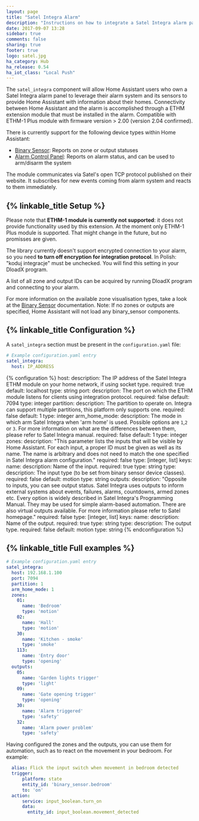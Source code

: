 ```yaml
---
layout: page
title: "Satel Integra Alarm"
description: "Instructions on how to integrate a Satel Integra alarm panel with Home Assistant using an ETHM network extension from Satel."
date: 2017-09-07 13:28
sidebar: true
comments: false
sharing: true
footer: true
logo: satel.jpg
ha_category: Hub
ha_release: 0.54
ha_iot_class: "Local Push"
---
```


The `satel_integra` component will allow Home Assistant users who own a Satel Integra alarm panel to leverage their alarm system and its sensors to provide Home Assistant with information about their homes. Connectivity between Home Assistant and the alarm  is accomplished through a ETHM extension module that must be installed in the alarm. Compatible with ETHM-1 Plus module with firmware version > 2.00 (version 2.04 confirmed).

There is currently support for the following device types within Home Assistant:

- [Binary Sensor](/components/binary_sensor.satel_integra/): Reports on zone or output statuses
- [Alarm Control Panel](/components/alarm_control_panel.satel_integra/): Reports on alarm status, and can be used to arm/disarm the system

The module communicates via Satel's open TCP protocol published on their website. It subscribes for new events coming from alarm system and reacts to them immediately.

## {% linkable_title Setup %}

Please note that **ETHM-1 module is currently not supported**: it does not provide functionality used by this extension. At the moment only ETHM-1 Plus module is supported. That might change in the future, but no promisses are given.

The library currently doesn't support encrypted connection to your alarm, so you need **to turn off encryption for integration protocol**. In Polish: "koduj integracje" must be unchecked. You will find this setting in your DloadX program. 

A list of all zone and output IDs can be acquired by running DloadX program and connecting to your alarm.

For more information on the available zone visualisation types, take a look at the [Binary Sensor](/components/binary_sensor.alarmdecoder/) documentation. Note: If no zones or outputs are specified, Home Assistant will not load any binary_sensor components.

## {% linkable_title Configuration %}

A `satel_integra` section must be present in the `configuration.yaml` file:

```yaml
# Example configuration.yaml entry
satel_integra:
  host: IP_ADDRESS
```

{% configuration %}
host:
  description: The IP address of the Satel Integra ETHM module on your home network, if using socket type.
  required: true
  default: localhost
  type: string
port:
  description: The port on which the ETHM module listens for clients using integration protocol.
  required: false
  default: 7094
  type: integer
partition:
  description: The partition to operate on. Integra can support multiple partitions, this platform only supports one.
  required: false
  default: 1
  type: integer
arm_home_mode:
  description: The mode in which arm Satel Integra when 'arm home' is used. Possible options are `1`,`2` or `3`. For more information on what are the differences between them, please refer to Satel Integra manual.
  required: false
  default: 1
  type: integer
zones:
  description: "This parameter lists the inputs that will be visible by Home Assistant. For each input, a proper ID must be given as well as its name. The name is arbitrary and does not need to match the one specified in Satel Integra alarm configuration."
  required: false
  type: [integer, list]
  keys:
    name:
      description: Name of the input.
      required: true
      type: string
    type:
      description: The input type (to be set from binary sensor device classes).
      required: false
      default: motion
      type: string
outputs:
  description: "Opposite to inputs, you can see output status. Satel Integra uses outputs to inform external systems about events, failures, alarms, countdowns, armed zones etc. Every option is widely described in Satel Integra's Programming Manual. They may be used for simple alarm-based automation. There are also virtual outputs available. For more information please refer to Satel homepage."
  required: false
  type: [integer, list]
  keys:
    name:
      description: Name of the output.
      required: true
      type: string
    type:
      description: The output type.
      required: false
      default: motion
      type: string
{% endconfiguration %}


## {% linkable_title Full examples %}


```yaml
# Example configuration.yaml entry
satel_integra:
  host: 192.168.1.100
  port: 7094
  partition: 1
  arm_home_mode: 1
  zones:
    01:
      name: 'Bedroom'
      type: 'motion'
    02:
      name: 'Hall'
      type: 'motion'
    30:
      name: 'Kitchen - smoke'
      type: 'smoke'
    113:
      name: 'Entry door'
      type: 'opening'
  outputs:
    05:
      name: 'Garden lights trigger'
      type: 'light'
    09:
      name: 'Gate opening trigger'
      type: 'opening'
    30:
      name: 'Alarm triggered'
      type: 'safety'
    32:
      name: 'Alarm power problem'
      type: 'safety'
```

Having configured the zones and the outputs, you can use them for automation, such as to react on the movement in your bedroom.
For example:

```yaml
  alias: Flick the input switch when movement in bedroom detected
  trigger:
      platform: state
      entity_id: 'binary_sensor.bedroom'
      to: 'on'
  action:
      service: input_boolean.turn_on
      data:
        entity_id: input_boolean.movement_detected
```

